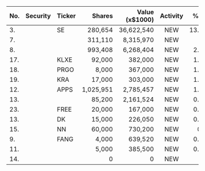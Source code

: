No. | Security | Ticker | Shares | Value (x$1000) | Activity | % Port
|--- | --- | --- | ---:| ---:|:---:| ---:|
 3.||SE</a>|280,654|36,622,540|NEW|13.19%|<a href=rel="bookmark"></a>
7.|||311,110|8,315,970|NEW|3%|rel="bookmark"></a>
8.|||993,408|6,268,404|NEW|2.26%|rel="bookmark"></a>
17.||KLXE</a>|92,000|382,000|NEW|1.81%|<a href=rel="bookmark"></a>
18.||PRGO</a>|8,000|367,000|NEW|1.74%|<a href=rel="bookmark"></a>
19.||KRA</a>|17,000|303,000|NEW|1.44%|<a href=rel="bookmark"></a>
12.||APPS</a>|1,025,951|2,785,457|NEW|1.14%|<a href=rel="bookmark"></a>
13.|||85,200|2,161,524|NEW|0.88%|rel="bookmark"></a>
23.||FREE</a>|20,000|167,000|NEW|0.79%|<a href=rel="bookmark"></a>
13.||DK</a>|15,000|226,050|NEW|0.46%|<a href=rel="bookmark"></a>
15.||NN</a>|60,000|730,200|NEW|0.3%|<a href=rel="bookmark"></a>
9.||FANG</a>|4,000|639,520|NEW|0.05%|<a href=rel="bookmark"></a>
11.|||5,000|385,500|NEW|0.03%|rel="bookmark"></a>
14.|||0|0|NEW|0%|rel="bookmark"></a>
